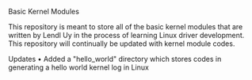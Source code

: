Basic Kernel Modules

This repository is meant to store all of the basic kernel modules that are written by Lendl Uy in the process of learning Linux driver development. This repository will continually be updated with kernel module codes.

Updates
• Added a "hello_world" directory which stores codes in generating a hello world kernel log in Linux
